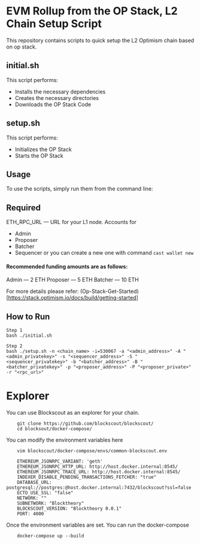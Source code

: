 # EVM Rollup from the OP Stack, L2 Chain Setup Script

This repository contains scripts to quick setup the L2 Optimism chain based on op stack.

## initial.sh

This script performs:

* Installs the necessary dependencies
* Creates the necessary directories
* Downloads the OP Stack Code

## setup.sh

This script performs:
* Initializes the OP Stack
* Starts the OP Stack

## Usage
To use the scripts, simply run them from the command line:


## Required 
ETH_RPC_URL — URL for your L1 node.
Accounts for 
- Admin
- Proposer
- Batcher
- Sequencer
or you can create a new one with command `cast wallet new`

#### Recommended funding amounts are as follows:
Admin — 2 ETH
Proposer — 5 ETH
Batcher — 10 ETH


For more details please refer: (Op-Stack-Get-Started)[https://stack.optimism.io/docs/build/getting-started]
## How to Run
```
Step 1
bash ./initial.sh 

Step 2
bash ./setup.sh -n <chain_name> -i=530067 -a "<admin_address>" -A "<admin_privatekey>" -s "<sequencer_address>" -S "<sequencer_privatekey>" -b "<batcher_address>" -B "<batcher_privatekey>" -p "<proposer_address>" -P "<proposer_private>" -r "<rpc_url>"
```


# Explorer

You can use Blockscout as an explorer for your chain. 

```
    git clone https://github.com/blockscout/blockscout/
    cd blocksout/docker-compose/
```

You can modify the environment variables here

```
    vim blockscout/docker-compose/envs/common-blockscout.env
```

```
    ETHEREUM_JSONRPC_VARIANT: 'geth'
    ETHEREUM_JSONRPC_HTTP_URL: http://host.docker.internal:8545/
    ETHEREUM_JSONRPC_TRACE_URL: http://host.docker.internal:8545/
    INDEXER_DISABLE_PENDING_TRANSACTIONS_FETCHER: "true"
    DATABASE_URL: postgresql://postgres:@host.docker.internal:7432/blockscout?ssl=false
    ECTO_USE_SSL: "false"
    NETWORK: ""
    SUBNETWORK: "Blocktheory"
    BLOCKSCOUT_VERSION: "Blocktheory 0.0.1"
    PORT: 4000
```

Once the environment variables are set. You can run the docker-compose

```
    docker-compose up --build
```